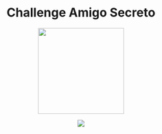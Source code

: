 <h1 align="center"> Challenge Amigo Secreto </h1>

<div align="center"><img src="https://github.com/user-attachments/assets/37057d3a-ebb4-42f6-bbfb-e5d08dc352da" widht = "200" height="200"/></div>

<p align="center">
   <img src="https://img.shields.io/badge/STATUS-EN%20VALIDACION-green">
   </p>




